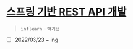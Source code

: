 # [스프링 기반 REST API 개발](https://www.inflearn.com/course/spring_rest-api/dashboard)

> `inflearn` - `백기선`

- [ ] 2022/03/23 ~ ing
